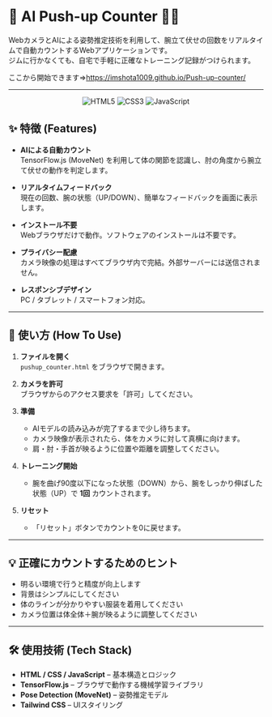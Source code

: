 # 🤖 AI Push-up Counter 💪✨

WebカメラとAIによる姿勢推定技術を利用して、腕立て伏せの回数をリアルタイムで自動カウントするWebアプリケーションです。  
ジムに行かなくても、自宅で手軽に正確なトレーニング記録がつけられます。

ここから開始できます⇒https://imshota1009.github.io/Push-up-counter/

---

<p align="center"> <img src="https://img.shields.io/badge/HTML5-8B4513?style=for-the-badge&logo=html5&logoColor=white" alt="HTML5"> <img src="https://img.shields.io/badge/CSS3-6A0DAD?style=for-the-badge&logo=css3&logoColor=white" alt="CSS3"> <img src="https://img.shields.io/badge/JavaScript-F7DF1E?style=for-the-badge&logo=javascript&logoColor=black" alt="JavaScript"> </p>

## ✨ 特徴 (Features)

- **AIによる自動カウント**  
  TensorFlow.js (MoveNet) を利用して体の関節を認識し、肘の角度から腕立て伏せの動作を判定します。

- **リアルタイムフィードバック**  
  現在の回数、腕の状態（UP/DOWN）、簡単なフィードバックを画面に表示します。

- **インストール不要**  
  Webブラウザだけで動作。ソフトウェアのインストールは不要です。

- **プライバシー配慮**  
  カメラ映像の処理はすべてブラウザ内で完結。外部サーバーには送信されません。

- **レスポンシブデザイン**  
  PC / タブレット / スマートフォン対応。

---

## 🚀 使い方 (How To Use)

1. **ファイルを開く**  
   `pushup_counter.html` をブラウザで開きます。

2. **カメラを許可**  
   ブラウザからのアクセス要求を「許可」してください。

3. **準備**  
   - AIモデルの読み込みが完了するまで少し待ちます。  
   - カメラ映像が表示されたら、体をカメラに対して真横に向けます。  
   - 肩・肘・手首が映るように位置や距離を調整してください。

4. **トレーニング開始**  
   - 腕を曲げ90度以下になった状態（DOWN）から、腕をしっかり伸ばした状態（UP）で **1回** カウントされます。

5. **リセット**  
   - 「リセット」ボタンでカウントを0に戻せます。

---

## 💡 正確にカウントするためのヒント

- 明るい環境で行うと精度が向上します  
- 背景はシンプルにしてください  
- 体のラインが分かりやすい服装を着用してください  
- カメラ位置は体全体＋腕が映るように調整してください

---

## 🛠️ 使用技術 (Tech Stack)

- **HTML / CSS / JavaScript** – 基本構造とロジック  
- **TensorFlow.js** – ブラウザで動作する機械学習ライブラリ  
- **Pose Detection (MoveNet)** – 姿勢推定モデル  
- **Tailwind CSS** – UIスタイリング
